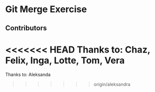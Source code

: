 # Git Merge Exercise

## Contributors

<<<<<<< HEAD
Thanks to: Chaz, Felix, Inga, Lotte, Tom, Vera
=======
Thanks to: Aleksanda
>>>>>>> origin/aleksandra
